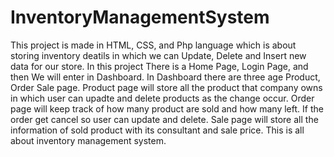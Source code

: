 # InventoryManagementSystem
This project is made in HTML, CSS, and Php language which is about storing inventory deatils in which we can Update, Delete and Insert new data for our store.
In this project There is a Home Page, Login Page, and then We will enter in Dashboard.
In Dashboard there are three age Product, Order Sale page.
Product page will store all the product that company owns in which user can upadte and delete products as the change occur.
Order page will keep track of how many product are sold and how many left. If the order get cancel so user can update and delete.
Sale page will store all the information of sold product with its consultant and sale price.
This is all about inventory management system.
